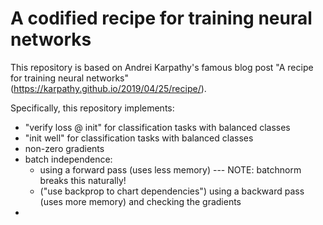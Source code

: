 # A codified recipe for training neural networks

This repository is based on Andrei Karpathy's famous blog post "A recipe for training neural networks" (https://karpathy.github.io/2019/04/25/recipe/).

Specifically, this repository implements:

- "verify loss @ init" for classification tasks with balanced classes
- "init well" for classification tasks with balanced classes
- non-zero gradients
- batch independence:
  - using a forward pass (uses less memory) --- NOTE: batchnorm breaks this naturally!
  - ("use backprop to chart dependencies") using a backward pass (uses more memory) and checking the gradients 
- 